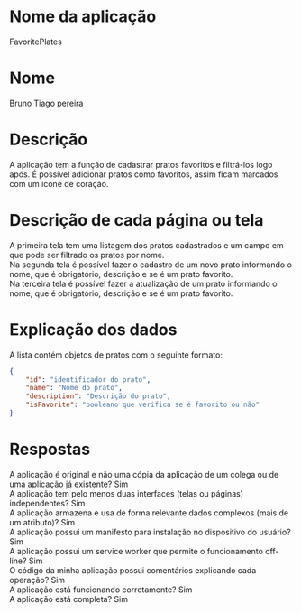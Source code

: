 # Nome da aplicação
FavoritePlates
# Nome
Bruno Tiago pereira
# Descrição 
A aplicação tem a função de cadastrar pratos favoritos e filtrá-los logo após. É possível adicionar pratos como favoritos, assim ficam marcados com um ícone de coração.
# Descrição de cada página ou tela
A primeira tela tem uma listagem dos pratos cadastrados e um campo em que pode ser filtrado os pratos por nome. <br />
Na segunda tela é possível fazer o cadastro de um novo prato informando o nome, que é obrigatório, descrição e se é um prato favorito. <br />
Na terceira tela é possível fazer a atualização de um prato informando o nome, que é obrigatório, descrição e se é um prato favorito.
# Explicação dos dados
A lista contém objetos de pratos com o seguinte formato:
```json
{
    "id": "identificador do prato",
    "name": "Nome do prato",
    "description": "Descrição do prato",
    "isFavorite": "booleano que verifica se é favorito ou não"
}
```
# Respostas
A aplicação é original e não uma cópia da aplicação de um colega ou de uma aplicação já existente? Sim <br />
A aplicação tem pelo menos duas interfaces (telas ou páginas) independentes? Sim <br />
A aplicação armazena e usa de forma relevante dados complexos (mais de um atributo)? Sim <br />
A aplicação possui um manifesto para instalação no dispositivo do usuário? Sim <br />
A aplicação possui um service worker que permite o funcionamento off-line? Sim <br />
O código da minha aplicação possui comentários explicando cada operação? Sim <br />
A aplicação está funcionando corretamente? Sim <br />
A aplicação está completa? Sim <br />

